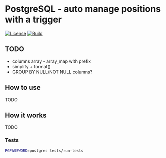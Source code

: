 # PostgreSQL - auto manage positions with a trigger

[![License](https://img.shields.io/badge/license-BSD-blue.svg)](https://github.com/forrest79/pgsql-triggerposition/blob/master/LICENSE.md)
[![Build](https://github.com/forrest79/PgSQL-TriggerPosition/actions/workflows/build.yml/badge.svg?branch=master)](https://github.com/forrest79/PgSQL-TriggerPosition/actions/workflows/build.yml)

## TODO

- columns array - array_map with prefix
- simplify + format()
- GROUP BY NULL/NOT NULL columns?

## How to use

TODO

## How it works

TODO

### Tests

```bash
PGPASSWORD=postgres tests/run-tests
```
